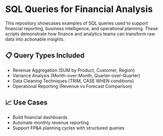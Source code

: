 # SQL Queries for Financial Analysis

This repository showcases examples of SQL queries used to support financial reporting, business intelligence, and operational planning. These scripts demonstrate how finance and analytics teams can transform raw data into actionable insights.

## 📋 Query Types Included
- Revenue Aggregation (SUM by Product, Customer, Region)
- Variance Analysis (Month-over-Month, Quarter-over-Quarter)
- Data Cleaning Techniques (TRIM, CASE WHEN conditions)
- Operational Reporting (Revenue vs Forecast Comparison)

## 📈 Use Cases
- Build financial dashboards
- Automate monthly revenue reporting
- Support FP&A planning cycles with structured queries
